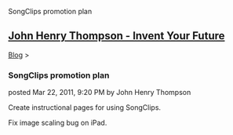 SongClips promotion plan 

[John Henry Thompson - Invent Your Future](../index.html)
---------------------------------------------------------

    

[Blog](../z-blog-1.html)‎ > ‎

### SongClips promotion plan

posted Mar 22, 2011, 9:20 PM by John Henry Thompson

Create instructional pages for using SongClips.

Fix image scaling bug on iPad.

  

